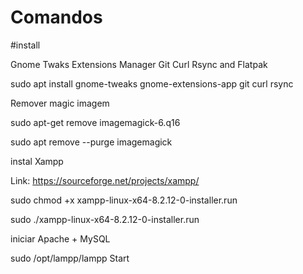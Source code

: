 # Comandos

#install 

Gnome Twaks
Extensions Manager 
Git
Curl
Rsync and Flatpak

sudo apt install gnome-tweaks gnome-extensions-app git curl rsync

Remover magic imagem 

sudo apt-get remove imagemagick-6.q16  

sudo apt remove --purge imagemagick


instal Xampp 

Link: https://sourceforge.net/projects/xampp/

sudo chmod +x xampp-linux-x64-8.2.12-0-installer.run 

sudo ./xampp-linux-x64-8.2.12-0-installer.run

iniciar Apache + MySQL

sudo /opt/lampp/lampp Start 



